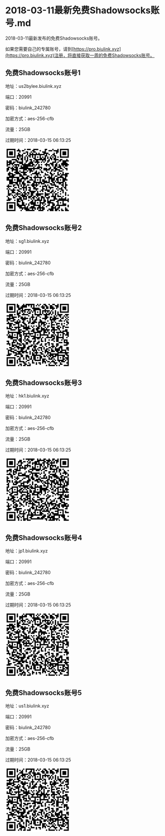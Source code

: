 # 2018-03-11最新免费Shadowsocks账号.md

2018-03-11最新发布的免费Shadowsocks账号。

如果您需要自己的专属账号，请到[https://pro.biulink.xyz](https://pro.biulink.xyz)注册，将直接获取一周的免费Shadowsocks账号。

## 免费Shadowsocks账号1

地址：us2bylee.biulink.xyz

端口：20991

密码：biulink_242780

加密方式：aes-256-cfb

流量：25GB

过期时间：2018-03-15 06:13:25

![二维码](qrcode/f65f9175-0f61-4a83-a00c-f19da00f6d65.png)

## 免费Shadowsocks账号2

地址：sg1.biulink.xyz

端口：20991

密码：biulink_242780

加密方式：aes-256-cfb

流量：25GB

过期时间：2018-03-15 06:13:25

![二维码](qrcode/37843aa2-c18f-4b4f-9873-9ccb04351aab.png)

## 免费Shadowsocks账号3

地址：hk1.biulink.xyz

端口：20991

密码：biulink_242780

加密方式：aes-256-cfb

流量：25GB

过期时间：2018-03-15 06:13:25

![二维码](qrcode/150eb460-dfc9-4932-a032-4f72de438347.png)

## 免费Shadowsocks账号4

地址：jp1.biulink.xyz

端口：20991

密码：biulink_242780

加密方式：aes-256-cfb

流量：25GB

过期时间：2018-03-15 06:13:25

![二维码](qrcode/7ad3106c-7461-4a40-9ea2-9ee63e15ad7e.png)

## 免费Shadowsocks账号5

地址：us1.biulink.xyz

端口：20991

密码：biulink_242780

加密方式：aes-256-cfb

流量：25GB

过期时间：2018-03-15 06:13:25

![二维码](qrcode/2abd9b63-7a47-44d9-9ca3-99b9746494ce.png)

